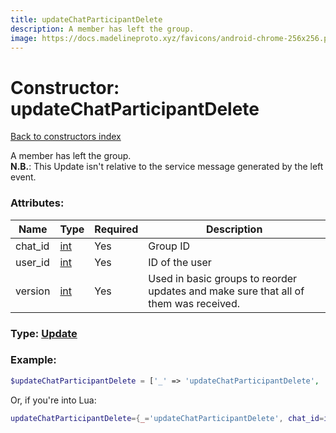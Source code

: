 ```yaml
---
title: updateChatParticipantDelete
description: A member has left the group.
image: https://docs.madelineproto.xyz/favicons/android-chrome-256x256.png
---
```

# Constructor: updateChatParticipantDelete  
[Back to constructors index](index.md)



A member has left the group.  
**N.B.**: This Update isn't relative to the service message generated by the left event.

### Attributes:

| Name     |    Type       | Required | Description |
|----------|---------------|----------|-------------|
|chat\_id|[int](../types/int.md) | Yes|Group ID|
|user\_id|[int](../types/int.md) | Yes|ID of the user|
|version|[int](../types/int.md) | Yes|Used in basic groups to reorder updates and make sure that all of them was received.|



### Type: [Update](../types/Update.md)


### Example:

```php
$updateChatParticipantDelete = ['_' => 'updateChatParticipantDelete', 'chat_id' => int, 'user_id' => int, 'version' => int];
```  


Or, if you're into Lua:

```lua
updateChatParticipantDelete={_='updateChatParticipantDelete', chat_id=int, user_id=int, version=int}

```


